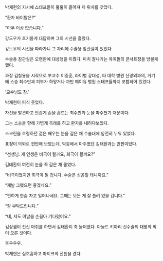 박재현의 지시에 스태프들이 뿔뿔이 흩어져 제 위치를 찾았다.

“환자 바이탈은?”

“아무 이상 없습니다.”

강도우가 호기롭게 대답하며 그의 시선을 흘렸다.

강도우의 시선을 따라가니 그 자리에 수술용 참관실이 있었다.

수술용 참관실은 오랜만에 대성행을 이뤘다. 마치 잘나가는 아이돌의 콘서트장을 방불케 했다.

과장 김철용을 시작으로 부교수 이중훈, 라이벌 강대성, 타 대학 병원 신경외과의, 거기에 스승 최수만과 피부가 하얗거나 까만 메이유 병원 스태프들까지 포함되어 있었다.

‘교수님도 참.’

박재현이 피식 웃었다.

자신을 발견하고 반갑게 손을 흔드는 최수만과 눈을 마주쳤기 때문이다.

그는 스승을 향해 가볍게 목례를 하고 환자를 내려다보았다.

스크린을 호령하던 젊은 배우는 눈을 감은 채 수술대에 얌전히 누워 있었다.

표정이 의외로 편안해 보였는데, 악몽에서 마주쳤던 김태환과는 딴판이었다.

“선생님. 제 인생은 비극이 될까요, 희극이 될까요?”

김태환이 여전히 눈을 꼭 감은 채 물었다.

“비극이었지만 희극이 될 겁니다. 수술은 성공할 테니까요.”

“제발 그랬으면 좋겠네요.”

“편하게 한숨 자고 일어나세요. 그때는 모든 게 잘 풀려 있을 겁니다.”

“잘 부탁드립니다.”

“네, 저도 이날을 손꼽아 기다렸어요.”

김상겸이 전신 마취를 하면서 김태환이 축 늘어졌다. 아놀드 키아리 신수술의 대망의 막이 오른 것이다.

후우우우.

박재현은 심호흡하고 마이크의 전원을 켰다.